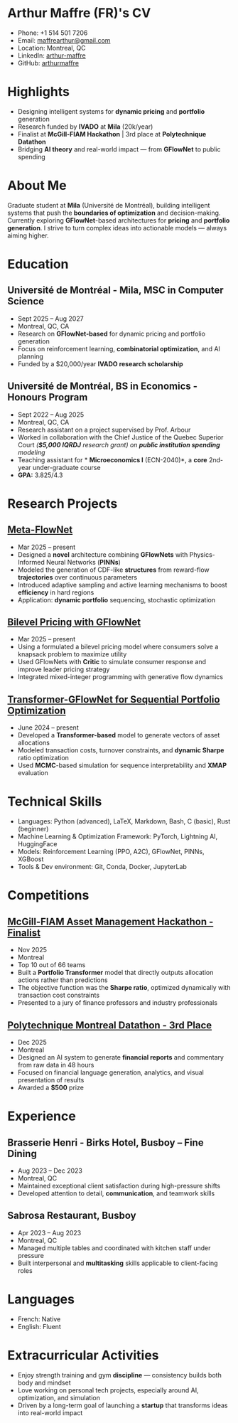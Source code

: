 # Arthur Maffre (FR)'s CV

- Phone: +1 514 501 7206
- Email: [maffrearthur@gmail.com](mailto:maffrearthur@gmail.com)
- Location: Montreal, QC
- LinkedIn: [arthur-maffre](https://linkedin.com/in/arthur-maffre)
- GitHub: [arthurmaffre](https://github.com/arthurmaffre)


# Highlights

- Designing intelligent systems for **dynamic pricing** and **portfolio** generation
- Research funded by **IVADO** at **Mila** (20k/year)
- Finalist at **McGill-FIAM Hackathon** | 3rd place at **Polytechnique Datathon**
- Bridging **AI theory** and real-world impact — from **GFlowNet** to public spending
# About Me

Graduate student at **Mila** (Université de Montréal), building intelligent systems that push the **boundaries of optimization** and decision-making. Currently exploring **GFlowNet**-based architectures for **pricing** and **portfolio generation**. I strive to turn complex ideas into actionable models — always aiming higher.

# Education

## Université de Montréal - Mila, MSC in Computer Science

- Sept 2025 – Aug 2027
- Montreal, QC, CA
- Research on **GFlowNet-based** for dynamic pricing and portfolio generation
- Focus on reinforcement learning, **combinatorial optimization**, and AI planning
- Funded by a $20,000/year **IVADO research scholarship**

## Université de Montréal, BS in Economics - Honours Program

- Sept 2022 – Aug 2025
- Montreal, QC, CA
- Research assistant on a project supervised by Prof. Arbour
- Worked in collaboration with the Chief Justice of the Quebec Superior Court *(**$5,000 IQRDJ** research grant) on **public institution spending** modeling*
- Teaching assistant for * **Microeconomics I** (ECN-2040)*, a **core** 2nd-year under-graduate course
- **GPA:** 3.825/4.3

# Research Projects

## [Meta-FlowNet](#)

- Mar 2025 – present
- Designed a **novel** architecture combining **GFlowNets** with Physics-Informed Neural Networks (**PINNs**)
- Modeled the generation of CDF-like **structures** from reward-flow **trajectories** over continuous parameters
- Introduced adaptive sampling and active learning mechanisms to boost **efficiency** in hard regions
- Application: **dynamic portfolio** sequencing, stochastic optimization

## [Bilevel Pricing with GFlowNet](#)

- Mar 2025 – present
- Using a formulated a bilevel pricing model where consumers solve a knapsack problem to maximize utility
- Used GFlowNets with **Critic** to simulate consumer response and improve leader pricing strategy
- Integrated mixed-integer programming with generative flow dynamics

## [Transformer-GFlowNet for Sequential Portfolio Optimization](#)

- June 2024 – present
- Developed a **Transformer-based** model to generate vectors of asset allocations
- Modeled transaction costs, turnover constraints, and **dynamic Sharpe** ratio optimization
- Used **MCMC**-based simulation for sequence interpretability and **XMAP** evaluation

# Technical Skills

- Languages: Python (advanced), LaTeX, Markdown, Bash, C (basic), Rust (beginner)
- Machine Learning & Optimization Framework: PyTorch, Lightning AI, HuggingFace
- Models: Reinforcement Learning (PPO, A2C), GFlowNet, PINNs, XGBoost
- Tools & Dev environment: Git, Conda, Docker, JupyterLab
# Competitions

## [McGill-FIAM Asset Management Hackathon - Finalist](#)

- Nov 2025
- Montreal
- Top 10 out of 66 teams
- Built a **Portfolio Transformer** model that directly outputs allocation actions rather than predictions
- The objective function was the **Sharpe ratio**, optimized dynamically with transaction cost constraints
- Presented to a jury of finance professors and industry professionals

## [Polytechnique Montreal Datathon - 3rd Place](#)

- Dec 2025
- Montreal
- Designed an AI system to generate **financial reports** and commentary from raw data in 48 hours
- Focused on financial language generation, analytics, and visual presentation of results
- Awarded a **$500** prize

# Experience

## Brasserie Henri - Birks Hotel, Busboy – Fine Dining

- Aug 2023 – Dec 2023
- Montreal, QC
- Maintained exceptional client satisfaction during high-pressure shifts
- Developed attention to detail, **communication**, and teamwork skills

## Sabrosa Restaurant, Busboy

- Apr 2023 – Aug 2023
- Montreal, QC
- Managed multiple tables and coordinated with kitchen staff under pressure
- Built interpersonal and **multitasking** skills applicable to client-facing roles

# Languages

- French: Native
- English: Fluent
# Extracurricular Activities

- Enjoy strength training and gym **discipline** — consistency builds both body and mindset
- Love working on personal tech projects, especially around AI, optimization, and simulation
- Driven by a long-term goal of launching a **startup** that transforms ideas into real-world impact

